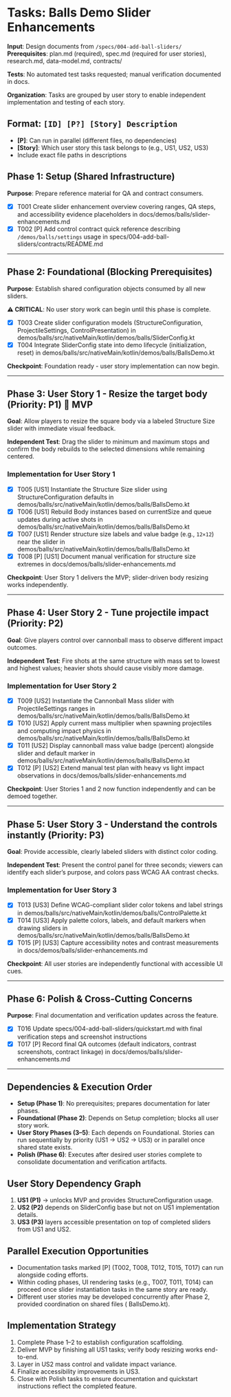 # Tasks: Balls Demo Slider Enhancements

**Input**: Design documents from `/specs/004-add-ball-sliders/`
**Prerequisites**: plan.md (required), spec.md (required for user stories), research.md, data-model.md, contracts/

**Tests**: No automated test tasks requested; manual verification documented in docs.

**Organization**: Tasks are grouped by user story to enable independent implementation and testing of each story.

## Format: `[ID] [P?] [Story] Description`

- **[P]**: Can run in parallel (different files, no dependencies)
- **[Story]**: Which user story this task belongs to (e.g., US1, US2, US3)
- Include exact file paths in descriptions

## Phase 1: Setup (Shared Infrastructure)

**Purpose**: Prepare reference material for QA and contract consumers.

- [X] T001 Create slider enhancement overview covering ranges, QA steps, and accessibility evidence placeholders in
  docs/demos/balls/slider-enhancements.md
- [X] T002 [P] Add control contract quick reference describing `/demos/balls/settings` usage in
  specs/004-add-ball-sliders/contracts/README.md

---

## Phase 2: Foundational (Blocking Prerequisites)

**Purpose**: Establish shared configuration objects consumed by all new sliders.

**⚠️ CRITICAL**: No user story work can begin until this phase is complete.

- [X] T003 Create slider configuration models (StructureConfiguration, ProjectileSettings, ControlPresentation) in
  demos/balls/src/nativeMain/kotlin/demos/balls/SliderConfig.kt
- [X] T004 Integrate SliderConfig state into demo lifecycle (initialization, reset) in
  demos/balls/src/nativeMain/kotlin/demos/balls/BallsDemo.kt

**Checkpoint**: Foundation ready - user story implementation can now begin.

---

## Phase 3: User Story 1 - Resize the target body (Priority: P1) 🎯 MVP

**Goal**: Allow players to resize the square body via a labeled Structure Size slider with immediate visual feedback.

**Independent Test**: Drag the slider to minimum and maximum stops and confirm the body rebuilds to the selected
dimensions while remaining centered.

### Implementation for User Story 1

- [X] T005 [US1] Instantiate the Structure Size slider using StructureConfiguration defaults in
  demos/balls/src/nativeMain/kotlin/demos/balls/BallsDemo.kt
- [X] T006 [US1] Rebuild Body instances based on currentSize and queue updates during active shots in
  demos/balls/src/nativeMain/kotlin/demos/balls/BallsDemo.kt
- [X] T007 [US1] Render structure size labels and value badge (e.g., `12×12`) near the slider in
  demos/balls/src/nativeMain/kotlin/demos/balls/BallsDemo.kt
- [X] T008 [P] [US1] Document manual verification for structure size extremes in docs/demos/balls/slider-enhancements.md

**Checkpoint**: User Story 1 delivers the MVP; slider-driven body resizing works independently.

---

## Phase 4: User Story 2 - Tune projectile impact (Priority: P2)

**Goal**: Give players control over cannonball mass to observe different impact outcomes.

**Independent Test**: Fire shots at the same structure with mass set to lowest and highest values; heavier shots should
cause visibly more damage.

### Implementation for User Story 2

- [X] T009 [US2] Instantiate the Cannonball Mass slider with ProjectileSettings ranges in
  demos/balls/src/nativeMain/kotlin/demos/balls/BallsDemo.kt
- [X] T010 [US2] Apply current mass multiplier when spawning projectiles and computing impact physics in
  demos/balls/src/nativeMain/kotlin/demos/balls/BallsDemo.kt
- [X] T011 [US2] Display cannonball mass value badge (percent) alongside slider and default marker in
  demos/balls/src/nativeMain/kotlin/demos/balls/BallsDemo.kt
- [X] T012 [P] [US2] Extend manual test plan with heavy vs light impact observations in
  docs/demos/balls/slider-enhancements.md

**Checkpoint**: User Stories 1 and 2 now function independently and can be demoed together.

---

## Phase 5: User Story 3 - Understand the controls instantly (Priority: P3)

**Goal**: Provide accessible, clearly labeled sliders with distinct color coding.

**Independent Test**: Present the control panel for three seconds; viewers can identify each slider’s purpose, and
colors pass WCAG AA contrast checks.

### Implementation for User Story 3

- [X] T013 [US3] Define WCAG-compliant slider color tokens and label strings in
  demos/balls/src/nativeMain/kotlin/demos/balls/ControlPalette.kt
- [X] T014 [US3] Apply palette colors, labels, and default markers when drawing sliders in
  demos/balls/src/nativeMain/kotlin/demos/balls/BallsDemo.kt
- [X] T015 [P] [US3] Capture accessibility notes and contrast measurements in docs/demos/balls/slider-enhancements.md

**Checkpoint**: All user stories are independently functional with accessible UI cues.

---

## Phase 6: Polish & Cross-Cutting Concerns

**Purpose**: Final documentation and verification updates across the feature.

- [X] T016 Update specs/004-add-ball-sliders/quickstart.md with final verification steps and screenshot instructions
- [X] T017 [P] Record final QA outcomes (default indicators, contrast screenshots, contract linkage) in
  docs/demos/balls/slider-enhancements.md

---

## Dependencies & Execution Order

- **Setup (Phase 1)**: No prerequisites; prepares documentation for later phases.
- **Foundational (Phase 2)**: Depends on Setup completion; blocks all user story work.
- **User Story Phases (3–5)**: Each depends on Foundational. Stories can run sequentially by priority (US1 → US2 → US3)
  or in parallel once shared state exists.
- **Polish (Phase 6)**: Executes after desired user stories complete to consolidate documentation and verification
  artifacts.

## User Story Dependency Graph

1. **US1 (P1)** → unlocks MVP and provides StructureConfiguration usage.
2. **US2 (P2)** depends on SliderConfig base but not on US1 implementation details.
3. **US3 (P3)** layers accessible presentation on top of completed sliders from US1 and US2.

## Parallel Execution Opportunities

- Documentation tasks marked [P] (T002, T008, T012, T015, T017) can run alongside coding efforts.
- Within coding phases, UI rendering tasks (e.g., T007, T011, T014) can proceed once slider instantiation tasks in the
  same story are ready.
- Different user stories may be developed concurrently after Phase 2, provided coordination on shared files (
  BallsDemo.kt).

## Implementation Strategy

1. Complete Phase 1–2 to establish configuration scaffolding.
2. Deliver MVP by finishing all US1 tasks; verify body resizing works end-to-end.
3. Layer in US2 mass control and validate impact variance.
4. Finalize accessibility improvements in US3.
5. Close with Polish tasks to ensure documentation and quickstart instructions reflect the completed feature.
